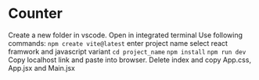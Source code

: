 # Counter

 Create a new folder in vscode.
 Open in integrated terminal
 Use following commands:  `npm create vite@latest`
                          enter project name
                          select react framwork and javascript variant
                          `cd project_name` 
                          `npm install`
                          `npm run dev`
Copy localhost link and paste into browser.
Delete index and copy App.css, App.jsx and Main.jsx
